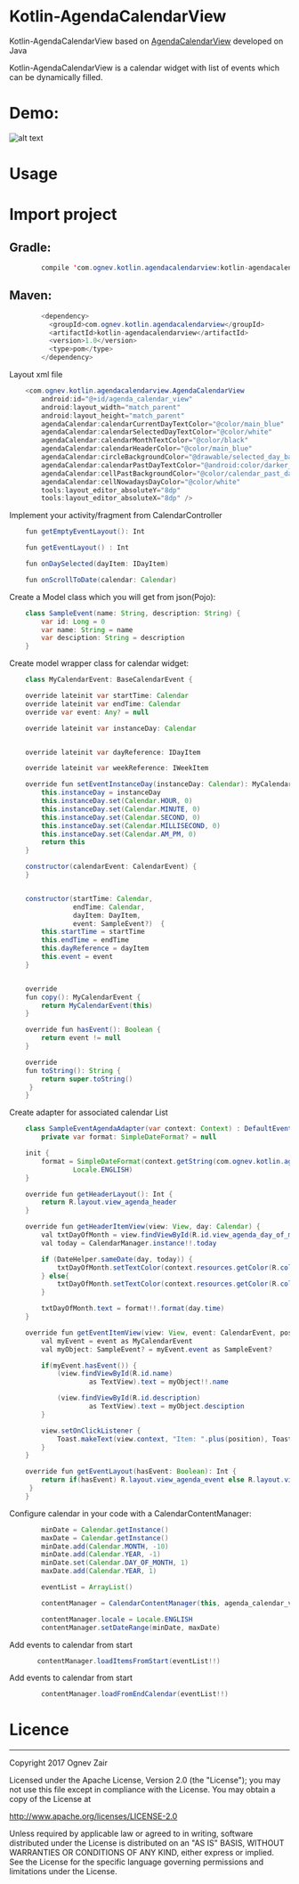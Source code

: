 # Kotlin-AgendaCalendarView
Kotlin-AgendaCalendarView based on [AgendaCalendarView](https://github.com/Tibolte/AgendaCalendarView) developed on Java

Kotlin-AgendaCalendarView is a calendar widget with list of events
which can be dynamically filled.  


# Demo: 

![alt text][logo]

[logo]: https://github.com/ognev-zair/Kotlin-AgendaCalendarView/blob/master/calendar.gif

# Usage

# Import project 

Gradle:
--------

```java
        compile 'com.ognev.kotlin.agendacalendarview:kotlin-agendacalendarview:1.0'
````

Maven:
--------
```java
        <dependency>
          <groupId>com.ognev.kotlin.agendacalendarview</groupId>
          <artifactId>kotlin-agendacalendarview</artifactId>
          <version>1.0</version>
          <type>pom</type>
        </dependency>
````

Layout xml file

```java
    <com.ognev.kotlin.agendacalendarview.AgendaCalendarView
        android:id="@+id/agenda_calendar_view"
        android:layout_width="match_parent"
        android:layout_height="match_parent"
        agendaCalendar:calendarCurrentDayTextColor="@color/main_blue"
        agendaCalendar:calendarSelectedDayTextColor="@color/white"
        agendaCalendar:calendarMonthTextColor="@color/black"
        agendaCalendar:calendarHeaderColor="@color/main_blue"
        agendaCalendar:circleBackgroundColor="@drawable/selected_day_background"
        agendaCalendar:calendarPastDayTextColor="@android:color/darker_gray"
        agendaCalendar:cellPastBackgroundColor="@color/calendar_past_days_bg"
        agendaCalendar:cellNowadaysDayColor="@color/white"
        tools:layout_editor_absoluteY="8dp"
        tools:layout_editor_absoluteX="8dp" />
````
Implement your activity/fragment from CalendarController

```java
    fun getEmptyEventLayout(): Int

    fun getEventLayout() : Int

    fun onDaySelected(dayItem: IDayItem)

    fun onScrollToDate(calendar: Calendar)
````
    
Create a Model class which you will get from json(Pojo):
```java
    class SampleEvent(name: String, description: String) {
        var id: Long = 0
        var name: String = name
        var desciption: String = description
    }
````

Create model wrapper class for calendar widget:

```java    
    class MyCalendarEvent: BaseCalendarEvent {

    override lateinit var startTime: Calendar
    override lateinit var endTime: Calendar
    override var event: Any? = null

    override lateinit var instanceDay: Calendar


    override lateinit var dayReference: IDayItem

    override lateinit var weekReference: IWeekItem

    override fun setEventInstanceDay(instanceDay: Calendar): MyCalendarEvent {
        this.instanceDay = instanceDay
        this.instanceDay.set(Calendar.HOUR, 0)
        this.instanceDay.set(Calendar.MINUTE, 0)
        this.instanceDay.set(Calendar.SECOND, 0)
        this.instanceDay.set(Calendar.MILLISECOND, 0)
        this.instanceDay.set(Calendar.AM_PM, 0)
        return this
    }

    constructor(calendarEvent: CalendarEvent) {
    }


    constructor(startTime: Calendar,
                endTime: Calendar,
                dayItem: DayItem,
                event: SampleEvent?)  {
        this.startTime = startTime
        this.endTime = endTime
        this.dayReference = dayItem
        this.event = event
    }


    override
    fun copy(): MyCalendarEvent {
        return MyCalendarEvent(this)
    }

    override fun hasEvent(): Boolean {
        return event != null
    }

    override
    fun toString(): String {
        return super.toString()
     }
    }
````

Create adapter for associated calendar List
```java
    class SampleEventAgendaAdapter(var context: Context) : DefaultEventAdapter() {
        private var format: SimpleDateFormat? = null

    init {
        format = SimpleDateFormat(context.getString(com.ognev.kotlin.agendacalendarview.R.string.header_date),
                Locale.ENGLISH)
    }

    override fun getHeaderLayout(): Int {
        return R.layout.view_agenda_header
    }

    override fun getHeaderItemView(view: View, day: Calendar) {
        val txtDayOfMonth = view.findViewById(R.id.view_agenda_day_of_month) as TextView
        val today = CalendarManager.instance!!.today

        if (DateHelper.sameDate(day, today)) {
            txtDayOfMonth.setTextColor(context.resources.getColor(R.color.main_blue))
        } else{
            txtDayOfMonth.setTextColor(context.resources.getColor(R.color.text_light_color))
        }

        txtDayOfMonth.text = format!!.format(day.time)
    }

    override fun getEventItemView(view: View, event: CalendarEvent, position: Int) {
        val myEvent = event as MyCalendarEvent
        val myObject: SampleEvent? = myEvent.event as SampleEvent?

        if(myEvent.hasEvent()) {
            (view.findViewById(R.id.name)
                    as TextView).text = myObject!!.name

            (view.findViewById(R.id.description)
                    as TextView).text = myObject.desciption
        }

        view.setOnClickListener {
            Toast.makeText(view.context, "Item: ".plus(position), Toast.LENGTH_SHORT).show()
        }
    }

    override fun getEventLayout(hasEvent: Boolean): Int {
        return if(hasEvent) R.layout.view_agenda_event else R.layout.view_agenda_empty_event
     }
    }
````

Configure calendar in your code with a CalendarContentManager:
```java
        minDate = Calendar.getInstance()
        maxDate = Calendar.getInstance()
        minDate.add(Calendar.MONTH, -10)
        minDate.add(Calendar.YEAR, -1)
        minDate.set(Calendar.DAY_OF_MONTH, 1)
        maxDate.add(Calendar.YEAR, 1)

        eventList = ArrayList()

        contentManager = CalendarContentManager(this, agenda_calendar_view, SampleEventAgendaAdapter(applicationContext))

        contentManager.locale = Locale.ENGLISH
        contentManager.setDateRange(minDate, maxDate)
````

Add events to calendar from start
 ```java
        contentManager.loadItemsFromStart(eventList!!)
````
Add events to calendar from start
```java
        contentManager.loadFromEndCalendar(eventList!!)
````
# Licence
-----------

 Copyright 2017 Ognev Zair

Licensed under the Apache License, Version 2.0 (the "License");
you may not use this file except in compliance with the License.
You may obtain a copy of the License at

   http://www.apache.org/licenses/LICENSE-2.0

Unless required by applicable law or agreed to in writing, software
distributed under the License is distributed on an "AS IS" BASIS,
WITHOUT WARRANTIES OR CONDITIONS OF ANY KIND, either express or implied.
See the License for the specific language governing permissions and
limitations under the License.
